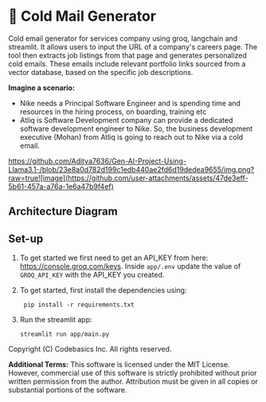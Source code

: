 # 📧 Cold Mail Generator
Cold email generator for services company using groq, langchain and streamlit. It allows users to input the URL of a company's careers page. The tool then extracts job listings from that page and generates personalized cold emails. These emails include relevant portfolio links sourced from a vector database, based on the specific job descriptions. 

**Imagine a scenario:**

- Nike needs a Principal Software Engineer and is spending time and resources in the hiring process, on boarding, training etc
- Atliq is Software Development company can provide a dedicated software development engineer to Nike. So, the business development executive (Mohan) from Atliq is going to reach out to Nike via a cold email.

https://github.com/Aditya7636/Gen-AI-Project-Using-Llama3.1-/blob/23e8a0d782d199c1edb440ae2fd6d19dedea9655/img.png?raw=true![image](https://github.com/user-attachments/assets/47de3eff-5b61-457a-a76a-1e6a47b9f4ef)



## Architecture Diagram


## Set-up
1. To get started we first need to get an API_KEY from here: https://console.groq.com/keys. Inside `app/.env` update the value of `GROQ_API_KEY` with the API_KEY you created. 


2. To get started, first install the dependencies using:
    ```commandline
     pip install -r requirements.txt
    ```
   
3. Run the streamlit app:
   ```commandline
   streamlit run app/main.py
   ```
   

Copyright (C) Codebasics Inc. All rights reserved.

**Additional Terms:**
This software is licensed under the MIT License. However, commercial use of this software is strictly prohibited without prior written permission from the author. Attribution must be given in all copies or substantial portions of the software.
